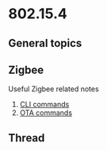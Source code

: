 # 802.15.4 

## General topics


## Zigbee

Useful Zigbee related notes

1. [CLI commands](docs/CLI_commands.md)
2. [OTA commands](docs/OTA_commands.md)

## Thread
